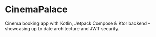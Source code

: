 # CinemaPalace
Cinema booking app with Kotlin, Jetpack Compose &amp; Ktor backend – showcasing up to date architecture and JWT security.
